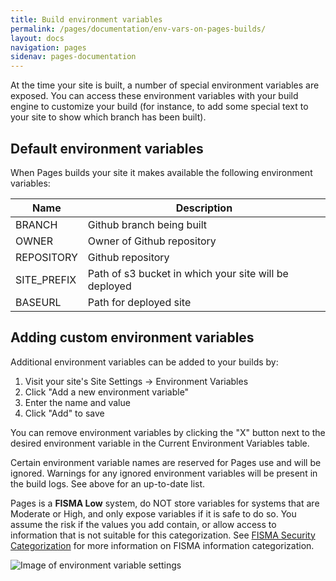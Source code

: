 ```yaml
---
title: Build environment variables
permalink: /pages/documentation/env-vars-on-pages-builds/
layout: docs
navigation: pages
sidenav: pages-documentation
---
```


At the time your site is built, a number of special environment variables are exposed. You can access these environment variables with your build engine to customize your build (for instance, to add some special text to your site to show which branch has been built).


## Default environment variables

When Pages builds your site it makes available the following environment variables:

Name|Description
---|---
BRANCH|Github branch being built
OWNER|Owner of Github repository
REPOSITORY|Github repository
SITE_PREFIX|Path of s3 bucket in which your site will be deployed
BASEURL|Path for deployed site

## Adding custom environment variables

Additional environment variables can be added to your builds by:
1. Visit your site's Site Settings -> Environment Variables
2. Click "Add a new environment variable"
3. Enter the name and value
4. Click "Add" to save

You can remove environment variables by clicking the "X" button next to the desired environment variable in the Current Environment Variables table.

Certain environment variable names are reserved for Pages use and will be ignored. Warnings for any ignored environment variables will be present in the build logs. See above for an up-to-date list.

Pages is a **FISMA Low** system, do NOT store variables for systems that are Moderate or High, and only expose variables if it is safe to do so. You assume the risk if the values you add contain, or allow access to information that is not suitable for this categorization. See [FISMA Security Categorization](https://csrc.nist.gov/projects/risk-management/fisma-background) for more information on FISMA information categorization.

![Image of environment variable settings]({{site.baseurl}}/assets/images/pages/env_vars.png)

